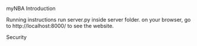myNBA
Introduction


Running instructions
run server.py inside server folder.
on your browser, go to http://localhost:8000/ to see the website.
 

Security
